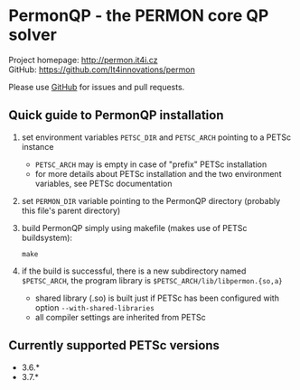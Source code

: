 PermonQP - the PERMON core QP solver
================================

Project homepage: <http://permon.it4i.cz>  
GitHub: <https://github.com/It4innovations/permon>

Please use [GitHub](https://github.com/It4innovations/permon) for issues and pull requests.

Quick guide to PermonQP installation
------------------------------------

1. set environment variables `PETSC_DIR` and `PETSC_ARCH` pointing to a PETSc instance
   - `PETSC_ARCH` may is empty in case of "prefix" PETSc installation
   - for more details about PETSc installation and the two environment variables, see PETSc documentation
2. set `PERMON_DIR` variable pointing to the PermonQP directory (probably this file's parent directory)
3. build PermonQP simply using makefile (makes use of PETSc buildsystem):

     `make`
4. if the build is successful, there is a new subdirectory named `$PETSC_ARCH`, the program library is `$PETSC_ARCH/lib/libpermon.{so,a}`
   - shared library (.so) is built just if PETSc has been configured with option `--with-shared-libraries`
   - all compiler settings are inherited from PETSc

Currently supported PETSc versions
----------------------------------
* 3.6.\*
* 3.7.\*

